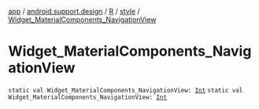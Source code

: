 [app](../../../index.md) / [android.support.design](../../index.md) / [R](../index.md) / [style](index.md) / [Widget_MaterialComponents_NavigationView](./-widget_-material-components_-navigation-view.md)

# Widget_MaterialComponents_NavigationView

`static val Widget_MaterialComponents_NavigationView: `[`Int`](https://kotlinlang.org/api/latest/jvm/stdlib/kotlin/-int/index.html)
`static val Widget_MaterialComponents_NavigationView: `[`Int`](https://kotlinlang.org/api/latest/jvm/stdlib/kotlin/-int/index.html)